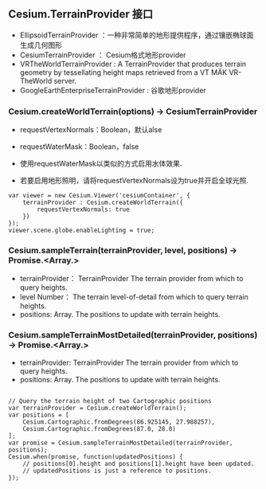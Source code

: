
 
 
## Cesium.TerrainProvider 接口

- EllipsoidTerrainProvider ：一种非常简单的地形提供程序，通过镶嵌椭球面生成几何图形   
- CesiumTerrainProvider ：  Cesium格式地形provider  
- VRTheWorldTerrainProvider : A TerrainProvider that produces terrain geometry by tessellating height maps retrieved from a VT MÄK VR-TheWorld server.  
- GoogleEarthEnterpriseTerrainProvider : 谷歌地形provider
 
 
 
### Cesium.createWorldTerrain(options) → CesiumTerrainProvider

- requestVertexNormals：Boolean，默认alse	 
- requestWaterMask：Boolean，false	 
 
- 使用requestWaterMask以类似的方式启用水体效果.

- 若要启用地形照明，请将requestVertexNormals设为true并开启全球光照.

```
var viewer = new Cesium.Viewer('cesiumContainer', {
    terrainProvider : Cesium.createWorldTerrain({
        requestVertexNormals: true
    })
});
viewer.scene.globe.enableLighting = true;
```


 



### Cesium.sampleTerrain(terrainProvider, level, positions) → Promise.<Array.<Cartographic>>

- terrainProvider： TerrainProvider	   The terrain provider from which to query heights.
- level	Number： The terrain level-of-detail from which to query terrain heights.
- positions: Array.<Cartographic>	The positions to update with terrain heights.


 
### Cesium.sampleTerrainMostDetailed(terrainProvider, positions) → Promise.<Array.<Cartographic>>
 
- terrainProvider: TerrainProvider	The terrain provider from which to query heights.
- positions: Array.<Cartographic>	The positions to update with terrain heights.

``` 

// Query the terrain height of two Cartographic positions
var terrainProvider = Cesium.createWorldTerrain();
var positions = [
    Cesium.Cartographic.fromDegrees(86.925145, 27.988257),
    Cesium.Cartographic.fromDegrees(87.0, 28.0)
];
var promise = Cesium.sampleTerrainMostDetailed(terrainProvider, positions);
Cesium.when(promise, function(updatedPositions) {
    // positions[0].height and positions[1].height have been updated.
    // updatedPositions is just a reference to positions.
});


```

